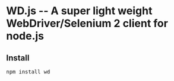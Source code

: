 # WD.js -- A super light weight WebDriver/Selenium 2 client for node.js

## Install

<pre>
npm install wd
</pre>



